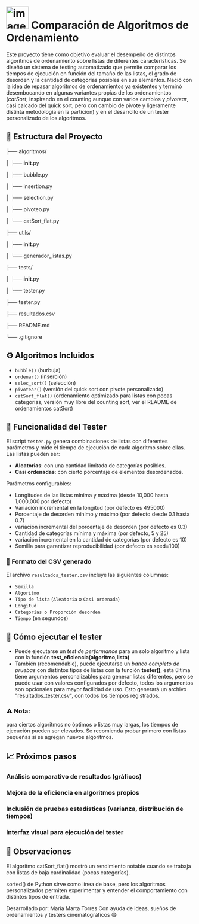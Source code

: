 # <img width="60" height="60" alt="image" src="https://github.com/user-attachments/assets/bce9f021-e7c5-40c4-8077-3a525c7c0c81" /> Comparación de Algoritmos de Ordenamiento

Este proyecto tiene como objetivo evaluar el desempeño de distintos algoritmos de ordenamiento sobre listas de diferentes características. Se diseñó un sistema de testing automatizado que permite comparar los tiempos de ejecución en función del tamaño de las listas, el grado de desorden y la cantidad de categorías posibles en sus elementos.
Nació con la idea de repasar algoritmos de ordenamientos ya existentes y terminó desembocando en algunas variantes propias de los ordenamientos (*catSort*, inspirando en el counting aunque con varios cambios y *pivotear*, casi calcado del quick sort, pero con cambio de pivote y ligeramente distinta metodología en la partición) y en el desarrollo de un tester personalizado de los algoritmos.

## 📂 Estructura del Proyecto
├── algoritmos/

│   ├── __init__.py

│   ├── bubble.py

│   ├── insertion.py

│   ├── selection.py

│   ├── pivoteo.py

│   └── catSort_flat.py

├── utils/

│   ├── __init__.py

│   └── generador_listas.py

├── tests/

│   ├── __init__.py

│   └── tester.py

├── tester.py

├── resultados.csv

├── README.md

└── .gitignore



## ⚙️ Algoritmos Incluidos

- `bubble()` (burbuja)
- `ordenar()` (inserción)
- `selec_sort()` (selección)
- `pivotear()` (versión del quick sort con pivote personalizado)
- `catSort_flat()` (ordenamiento optimizado para listas con pocas categorías, versión muy libre del counting sort, ver el README de ordenamientos catSort)

## 🧪 Funcionalidad del Tester

El script `tester.py` genera combinaciones de listas con diferentes parámetros y mide el tiempo de ejecución de cada algoritmo sobre ellas.  
Las listas pueden ser:
- **Aleatorias**: con una cantidad limitada de categorías posibles.
- **Casi ordenadas**: con cierto porcentaje de elementos desordenados.

Parámetros configurables:
- Longitudes de las listas mínima y máxima (desde 10,000 hasta 1,000,000 por defecto)
- Variación incremental en la longitud (por defecto es 495000)
- Porcentaje de desorden mínimo y máximo (por defecto desde 0.1 hasta 0.7)
- variación incremental del porcentaje de desorden (por defecto es 0.3)
- Cantidad de categorías mínima y máxima (por defecto, 5 y 25)
- variación incremental en la cantidad de categorías (por defecto es 10)
- Semilla para garantizar reproducibilidad (por defecto es seed=100)

### 🧮 Formato del CSV generado

El archivo `resultados_tester.csv` incluye las siguientes columnas:

- `Semilla`
- `Algoritmo`
- `Tipo de lista` (`Aleatoria` o `Casi ordenada`)
- `Longitud`
- `Categorías o Proporción desorden`
- `Tiempo` (en segundos)

## 🚀 Cómo ejecutar el tester
* Puede ejecutarse un *test de performance* para un solo algoritmo y lista con la función **test_eficiencia(algoritmo,lista)**
* También (recomendable), puede ejecutarse un *banco completo de pruebas* con distintos tipos de listas con la función **tester()**, esta última tiene argumentos personalizables para generar listas diferentes, pero se puede usar con valores configurados por defecto, todos los argumentos son opcionales para mayor facilidad de uso. Esto generará un archivo "resultados_tester.csv", con todos los tiempos registrados.

### ⚠️ Nota:
para ciertos algoritmos no óptimos o listas muy largas, los tiempos de ejecución pueden ser elevados. Se recomienda probar primero con listas pequeñas si se agregan nuevos algoritmos.

## 📈 Próximos pasos
### Análisis comparativo de resultados (gráficos)

### Mejora de la eficiencia en algoritmos propios

### Inclusión de pruebas estadísticas (varianza, distribución de tiempos)

### Interfaz visual para ejecución del tester

## 🧠 Observaciones
El algoritmo catSort_flat() mostró un rendimiento notable cuando se trabaja con listas de baja cardinalidad (pocas categorías).

sorted() de Python sirve como línea de base, pero los algoritmos personalizados permiten experimentar y entender el comportamiento con distintos tipos de entrada.

Desarrollado por:
María Marta Torres
Con ayuda de ideas, sueños de ordenamientos y testers cinematográficos 😄
